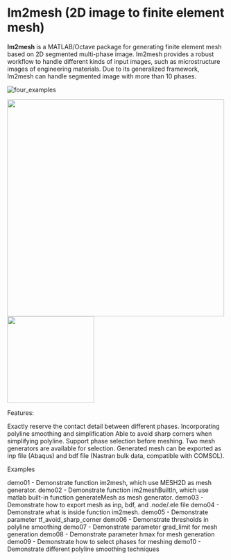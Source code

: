 # Im2mesh (2D image to finite element mesh)



**Im2mesh** is a MATLAB/Octave package for generating finite element mesh based on 2D segmented multi-phase image. Im2mesh provides a robust workflow to handle different kinds of input images, such as microstructure images of engineering materials. Due to its generalized framework, Im2mesh can handle segmented image with more than 10 phases. 

![four_examples](C:\Users\Jason\Downloads\GitHub\im2mesh\four_examples.png)

<img src="C:\Users\Jason\Downloads\GitHub\im2mesh\four_examples.png" width=500>

<img src="https://github.com/mjx888/im2mesh/blob/main/four_examples.png" height=200>

Features:

Exactly reserve the contact detail between different phases.
Incorporating polyline smoothing and simplification
Able to avoid sharp corners when simplifying polyline.
Support phase selection before meshing.
Two mesh generators are available for selection.
Generated mesh can be exported as inp file (Abaqus) and bdf file (Nastran bulk data, compatible with COMSOL).

Examples

demo01 - Demonstrate function im2mesh, which use MESH2D as mesh generator.
demo02 - Demonstrate function im2meshBuiltIn, which use matlab built-in function generateMesh as mesh generator.
demo03 - Demonstrate how to export mesh as inp, bdf, and .node/.ele file
demo04 - Demonstrate what is inside function im2mesh.
demo05 - Demonstrate parameter tf_avoid_sharp_corner
demo06 - Demonstrate thresholds in polyline smoothing
demo07 - Demonstrate parameter grad_limit for mesh generation
demo08 - Demonstrate parameter hmax for mesh generation
demo09 - Demonstrate how to select phases for meshing
demo10 - Demonstrate different polyline smoothing techniques
